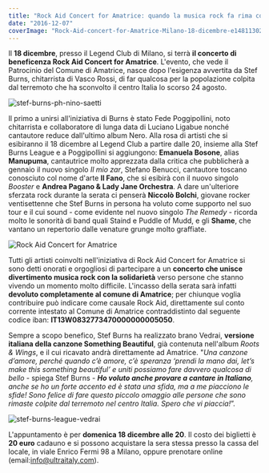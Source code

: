 ```yaml
---
title: "Rock Aid Concert for Amatrice: quando la musica rock fa rima con beneficenza"
date: "2016-12-07"
coverImage: "Rock-Aid-concert-for-Amatrice-Milano-18-dicembre-e1481130242383-1.jpg"
---
```


Il **18 dicembre**, presso il Legend Club di Milano, si terrà **il concerto di beneficenza Rock Aid Concert for Amatrice**. L'evento, che vede il Patrocinio del Comune di Amatrice, nasce dopo l'esigenza avvertita da Stef Burns, chitarrista di Vasco Rossi, di far qualcosa per la popolazione colpita dal terremoto che ha sconvolto il centro Italia lo scorso 24 agosto.

![stef-burns-ph-nino-saetti](http://tramusicaeparole.com/wp-content/uploads/2016/12/Stef-Burns-Ph-Nino-Saetti-e1481130527131.jpg)

Il primo a unirsi all'iniziativa di Burns è stato Fede Poggipollini, noto chitarrista e collaboratore di lunga data di Luciano Ligabue nonché cantautore reduce dall'ultimo album Nero. Alla rosa di artisti che si esibiranno il 18 dicembre al Legend Club a partire dalle 20, insieme alla Stef Burns League e a Poggipollini si aggiungono: **Emanuela Bosone**, alias **Manupuma**, cantautrice molto apprezzata dalla critica che pubblicherà a gennaio il nuovo singolo _Il mio zar_, Stefano Benucci, cantautore toscano conosciuto col nome d'arte **Il Fano**, che si esibirà con il nuovo singolo _Booster_ e **Andrea Pagano & Lady Jane Orchestra**. A dare un'ulteriore sferzata rock durante la serata ci penserà **Niccolò Bolchi**, giovane rocker ventisettenne che Stef Burns in persona ha voluto come supporto nel suo tour e il cui sound - come evidente nel nuovo singolo _The Remedy_ - ricorda molto le sonorità di band quali Staind e Puddle of Mudd, e gli **Shame**, che vantano un repertorio dalle venature grunge molto graffiate.

![Rock Aid Concert for Amatrice](http://tramusicaeparole.com/wp-content/uploads/2016/12/Rock-Aid-concert-for-Amatrice-Milano-18-dicembre-e1481130242383.jpg)

Tutti gli artisti coinvolti nell'iniziativa di Rock Aid Concert for Amatrice si sono detti onorati e orgogliosi di partecipare a un **concerto che unisce divertimento musica rock con la solidarietà** verso persone che stanno vivendo un momento molto difficile. L'incasso della serata sarà infatti **devoluto completamente al comune di Amatrice**; per chiunque voglia contribuire può indicare come causale Rock Aid, direttamente sul conto corrente intestato al Comune di Amatrice contraddistinto dal seguente codice iban: **IT13W0832773470000000005050**.

Sempre a scopo benefico, Stef Burns ha realizzato brano Vedrai, **versione italiana della canzone Something Beautiful**, già contenuta nell'album _Roots & Wings_, e il cui ricavato andrà direttamente ad Amatrice. "_Una canzone d’amore, perché quando c’è amore, c’è speranza ‘prendi la mano dai, let’s make this something beautiful’ e uniti possiamo fare davvero qualcosa di bello -_ spiega Stef Burns _- **Ho voluto anche provare a cantare in Italiano**, anche se ho un forte accento ed è stata una sfida, ma a me piacciono le sfide! Sono felice di fare questo piccolo omaggio alle persone che sono rimaste colpite dal terremoto nel centro Italia. Spero che vi piaccia!_”.

![stef-burns-league-vedrai](http://tramusicaeparole.com/wp-content/uploads/2016/12/Stef-Burns-League-Vedrai-e1481130403230.jpg)

L'appuntamento è per **domenica 18 dicembre alle 20**. Il costo dei biglietti è **20 euro** cadauno e si possono acquistare la sera stessa presso la cassa del locale, in viale Enrico Fermi 98 a Milano, oppure prenotare online (email:info@ultraitaly.com).
